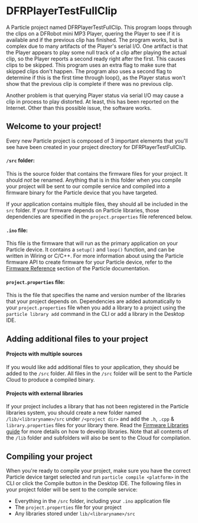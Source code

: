 # DFRPlayerTestFullClip

A Particle project named DFRPlayerTestFullClip.  This program loops through the clips on a DFRobot mini MP3 Player, quering the Player
to see if it is available and if the previous clip has finished.  The program works, but is complex due to many artifacts of the Player's
serial I/O.  One artifact is that the Player appears to play some null track of a clip after playing the actual clip, so the Player reports
a second ready right after the first.  This causes clips to be skipped.  This program uses an extra flag to make sure that skipped clips
don't happen.  The program also uses a second flag to determine if this is the first time through loop(), as the Player status won't show
that the previous clip is complete if there was no previous clip.

Another problem is that querying Player status via serial I/O may cause a clip in process to play distorted.  At least, this has been reported
on the Internet.  Other than this possible issue, the software works.

## Welcome to your project!

Every new Particle project is composed of 3 important elements that you'll see have been created in your project directory for DFRPlayerTestFullClip.

#### ```/src``` folder:  
This is the source folder that contains the firmware files for your project. It should *not* be renamed. 
Anything that is in this folder when you compile your project will be sent to our compile service and compiled into a firmware binary for the Particle device that you have targeted.

If your application contains multiple files, they should all be included in the `src` folder. If your firmware depends on Particle libraries, those dependencies are specified in the `project.properties` file referenced below.

#### ```.ino``` file:
This file is the firmware that will run as the primary application on your Particle device. It contains a `setup()` and `loop()` function, and can be written in Wiring or C/C++. For more information about using the Particle firmware API to create firmware for your Particle device, refer to the [Firmware Reference](https://docs.particle.io/reference/firmware/) section of the Particle documentation.

#### ```project.properties``` file:  
This is the file that specifies the name and version number of the libraries that your project depends on. Dependencies are added automatically to your `project.properties` file when you add a library to a project using the `particle library add` command in the CLI or add a library in the Desktop IDE.

## Adding additional files to your project

#### Projects with multiple sources
If you would like add additional files to your application, they should be added to the `/src` folder. All files in the `/src` folder will be sent to the Particle Cloud to produce a compiled binary.

#### Projects with external libraries
If your project includes a library that has not been registered in the Particle libraries system, you should create a new folder named `/lib/<libraryname>/src` under `/<project dir>` and add the `.h`, `.cpp` & `library.properties` files for your library there. Read the [Firmware Libraries guide](https://docs.particle.io/guide/tools-and-features/libraries/) for more details on how to develop libraries. Note that all contents of the `/lib` folder and subfolders will also be sent to the Cloud for compilation.

## Compiling your project

When you're ready to compile your project, make sure you have the correct Particle device target selected and run `particle compile <platform>` in the CLI or click the Compile button in the Desktop IDE. The following files in your project folder will be sent to the compile service:

- Everything in the `/src` folder, including your `.ino` application file
- The `project.properties` file for your project
- Any libraries stored under `lib/<libraryname>/src`
